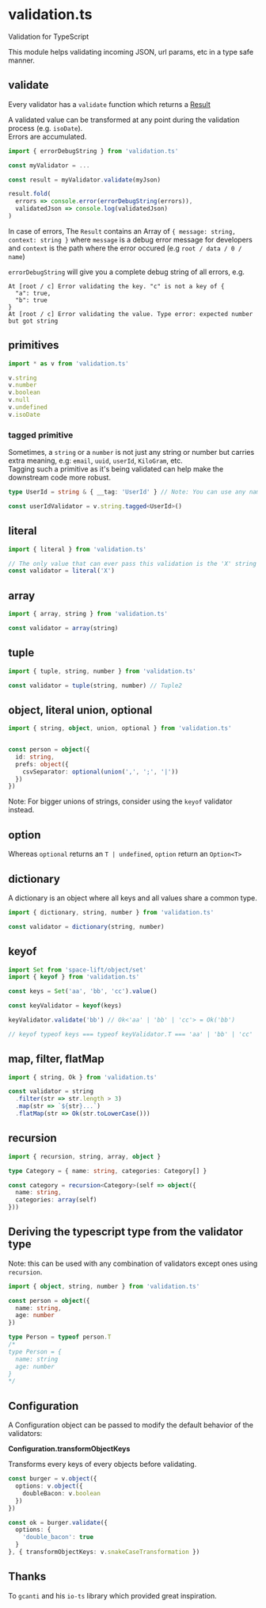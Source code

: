 # validation.ts
Validation for TypeScript

This module helps validating incoming JSON, url params, etc in a type safe manner.


## validate

Every validator has a `validate` function which returns a [Result](https://github.com/AlexGalays/spacelift#api.result)  

A validated value can be transformed at any point during the validation process (e.g. `isoDate`).  
Errors are accumulated.  

```ts
import { errorDebugString } from 'validation.ts'

const myValidator = ...

const result = myValidator.validate(myJson)

result.fold(
  errors => console.error(errorDebugString(errors)),
  validatedJson => console.log(validatedJson)
)
```

In case of errors, The `Result` contains an Array of `{ message: string, context: string }` where `message` is a debug error message for developers and `context` is the path where the error occured (e.g `root / data / 0 / name`)

`errorDebugString` will give you a complete debug string of all errors, e.g.

```
At [root / c] Error validating the key. "c" is not a key of {
  "a": true,
  "b": true
}
At [root / c] Error validating the value. Type error: expected number but got string
```

## primitives

```ts
import * as v from 'validation.ts'

v.string
v.number
v.boolean
v.null
v.undefined
v.isoDate
```

### tagged primitive

Sometimes, a `string` or a `number` is not just any string or number but carries extra meaning, e.g: `email`, `uuid`, `userId`, `KiloGram`, etc.  
Tagging such a primitive as it's being validated can help make the downstream code more robust.

```ts
type UserId = string & { __tag: 'UserId' } // Note: You can use any naming convention for the tag.

const userIdValidator = v.string.tagged<UserId>()
```


## literal

```ts
import { literal } from 'validation.ts'

// The only value that can ever pass this validation is the 'X' string literal
const validator = literal('X')
```

## array

```ts
import { array, string } from 'validation.ts'

const validator = array(string)
```

## tuple

```ts
import { tuple, string, number } from 'validation.ts'

const validator = tuple(string, number) // Tuple2
```


## object, literal union, optional

```ts
import { string, object, union, optional } from 'validation.ts'


const person = object({
  id: string,
  prefs: object({
    csvSeparator: optional(union(',', ';', '|'))
  })
})
```

Note: For bigger unions of strings, consider using the `keyof` validator instead.


## option

Whereas `optional` returns an `T | undefined`, `option` return an `Option<T>`


## dictionary

A dictionary is an object where all keys and all values share a common type.

```ts
import { dictionary, string, number } from 'validation.ts'

const validator = dictionary(string, number)
```


## keyof

```ts
import Set from 'space-lift/object/set'
import { keyof } from 'validation.ts'

const keys = Set('aa', 'bb', 'cc').value()

const keyValidator = keyof(keys)

keyValidator.validate('bb') // Ok<'aa' | 'bb' | 'cc'> = Ok('bb')

// keyof typeof keys === typeof keyValidator.T === 'aa' | 'bb' | 'cc'
```


## map, filter, flatMap

```ts
import { string, Ok } from 'validation.ts'

const validator = string
  .filter(str => str.length > 3)
  .map(str => `${str}...`)
  .flatMap(str => Ok(str.toLowerCase()))
```

## recursion

```ts
import { recursion, string, array, object }

type Category = { name: string, categories: Category[] }

const category = recursion<Category>(self => object({
  name: string,
  categories: array(self)
}))
```


## Deriving the typescript type from the validator type

Note: this can be used with any combination of validators except ones using `recursion`.

```ts
import { object, string, number } from 'validation.ts'

const person = object({
  name: string,
  age: number
})

type Person = typeof person.T
/*
type Person = {
  name: string
  age: number
}
*/
```

## Configuration

A Configuration object can be passed to modify the default behavior of the validators:

**Configuration.transformObjectKeys**

Transforms every keys of every objects before validating.

```ts
const burger = v.object({
  options: v.object({
    doubleBacon: v.boolean
  })
})

const ok = burger.validate({
  options: {
    'double_bacon': true
  }
}, { transformObjectKeys: v.snakeCaseTransformation })
```

## Thanks

To `gcanti` and his `io-ts` library which provided great inspiration.
